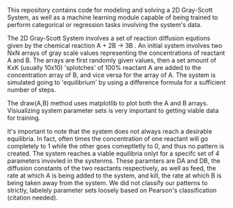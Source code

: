 This repository contains code for modeling and solving a 2D Gray-Scott System, as well as a machine learning module capable of being trained to perform categorical or regression 
tasks involving the system's data. 

The 2D Gray-Scott System involves a set of reaction diffusion equtions given by the chemical reaction A + 2B -> 3B . An initial system involves two NxN arrays of gray scale values representing the concentrations of reactant A and B. The arrays are first randomly given values, then a set amount of KxK (usually 10x10) 'splotches' of 100% reactant A are added to the concentration array of B, and vice versa for the array of A. The system is simulated going to 'equilibrium' by using a difference formula for a sufficient number of steps.

The draw(A,B) method uses matplotlib to plot both the A and B arrays. Visiualizing system parameter sets is very important to getting viable data for training. 

It's important to note that the system does not always reach a desirable equilibria. In fact, often times the concentration of one reactant will go completely to 1 while the other goes comeptletly to 0, and thus no pattern is created. The system reaches a viable equilibria onlyt for a specifc set of 4 parameters invovled in the systenms. These paramters are DA and DB, the diffusion constants of the two reactants respectively, as well as feed, the rate at which A is being added to the system, and kill, the rate at which B is being taken away from the system. We did not classify our patterns to strictly, labelely parameter sets loosely based on Pearson's classification (citation needed).  
 


